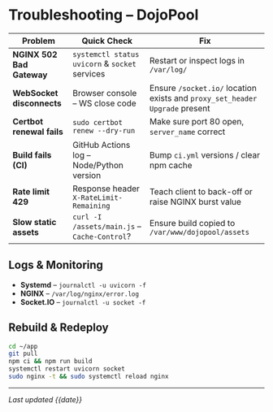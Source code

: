 # Troubleshooting – DojoPool

| Problem                   | Quick Check                                    | Fix                                                                         |
| ------------------------- | ---------------------------------------------- | --------------------------------------------------------------------------- |
| **NGINX 502 Bad Gateway** | `systemctl status uvicorn` & `socket` services | Restart or inspect logs in `/var/log/`                                      |
| **WebSocket disconnects** | Browser console – WS close code                | Ensure `/socket.io/` location exists and `proxy_set_header Upgrade` present |
| **Certbot renewal fails** | `sudo certbot renew --dry-run`                 | Make sure port 80 open, `server_name` correct                               |
| **Build fails (CI)**      | GitHub Actions log – Node/Python version       | Bump `ci.yml` versions / clear npm cache                                    |
| **Rate limit 429**        | Response header `X-RateLimit-Remaining`        | Teach client to back-off or raise NGINX burst value                         |
| **Slow static assets**    | `curl -I /assets/main.js` – `Cache-Control`?   | Ensure build copied to `/var/www/dojopool/assets`                           |

## Logs & Monitoring

- **Systemd** – `journalctl -u uvicorn -f`
- **NGINX** – `/var/log/nginx/error.log`
- **Socket.IO** – `journalctl -u socket -f`

## Rebuild & Redeploy

```bash
cd ~/app
git pull
npm ci && npm run build
systemctl restart uvicorn socket
sudo nginx -t && sudo systemctl reload nginx
```

---

_Last updated {{date}}_

